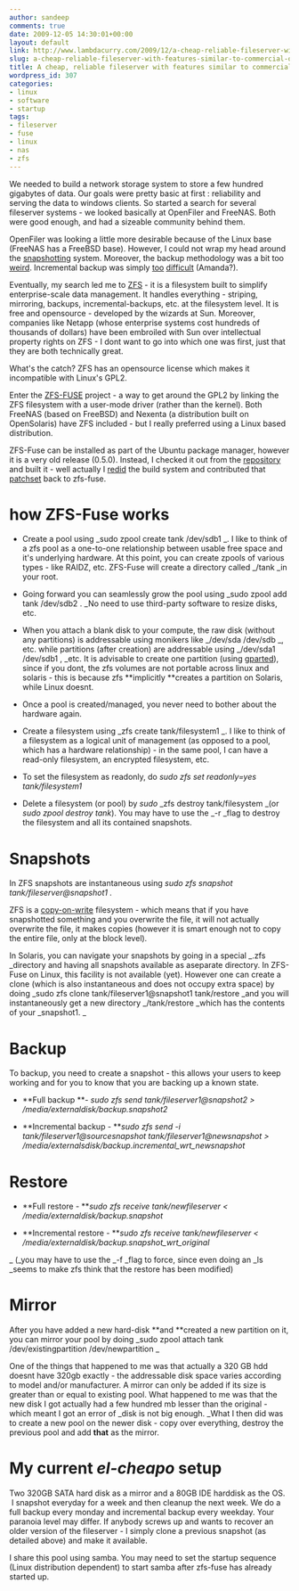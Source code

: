 ```yaml
---
author: sandeep
comments: true
date: 2009-12-05 14:30:01+00:00
layout: default
link: http://www.lambdacurry.com/2009/12/a-cheap-reliable-fileserver-with-features-similar-to-commercial-offerings/
slug: a-cheap-reliable-fileserver-with-features-similar-to-commercial-offerings
title: A cheap, reliable fileserver with features similar to commercial offerings
wordpress_id: 307
categories:
- linux
- software
- startup
tags:
- fileserver
- fuse
- linux
- nas
- zfs
---
```


We needed to build a network storage system to store a few hundred gigabytes of data. Our goals were pretty basic at first : reliability and serving the data to windows clients. So started a search for several fileserver systems - we looked basically at OpenFiler and FreeNAS. Both were good enough, and had a sizeable community behind them.

OpenFiler was looking a little more desirable because of the Linux base (FreeNAS has a FreeBSD base). However, I could not wrap my head around the [snapshotting](https://forums.openfiler.com/viewtopic.php?id=922) system. Moreover, the backup methodology was a bit too [weird](https://forums.openfiler.com/viewtopic.php?id=3608). Incremental backup was simply [too](http://www.phi.co.uk/blog/blog.php?blog_id=6) [difficult](http://www.edugeek.net/forums/nix/24977-few-openfiler-questions.html#post238926) (Amanda?).

Eventually, my search led me to [ZFS](http://en.wikipedia.org/wiki/ZFS) - it is a filesystem built to simplify enterprise-scale data management. It handles everything - striping, mirroring, backups, incremental-backups, etc. at the filesystem level. It is free and opensource - developed by the wizards at Sun. Moreover, companies like Netapp (whose enterprise systems cost hundreds of thousands of dollars) have been embroiled with Sun over intellectual property rights on ZFS - I dont want to go into which one was first, just that they are both technically great.

What's the catch? ZFS has an opensource license which makes it incompatible with Linux's GPL2.

Enter the [ZFS-FUSE](groups.google.com/group/zfs-fuse) project - a way to get around the GPL2 by linking the ZFS filesystem with a user-mode driver (rather than the kernel). Both FreeNAS (based on FreeBSD) and Nexenta (a distribution built on OpenSolaris) have ZFS included - but I really preferred using a Linux based distribution.

ZFS-Fuse can be installed as part of the Ubuntu package manager, however it is a very old release (0.5.0). Instead, I checked it out from the [repository](rainemu.swishparty.co.uk/cgi-bin/gitweb.cgi?p=zfs;a=shortlog;h=refs/heads/new-master) and built it - well actually I [redid](http://github.com/sandys/zfs-fuse) the build system and contributed that [patchset](http://rainemu.swishparty.co.uk/cgi-bin/gitweb.cgi?p=zfs;a=commitdiff;h=e8fdd3bdedc8f636209f10bbec1338b52aa723e9) back to zfs-fuse.


# how ZFS-Fuse works





	
  * Create a pool using _sudo zpool create tank /dev/sdb1 _. I like to think of a zfs pool as a one-to-one relationship between usable free space and it's underlying hardware. At this point, you can create zpools of various types - like RAIDZ, etc. ZFS-Fuse will create a directory called _/tank _in your root.

	
  * Going forward you can seamlessly grow the pool using _sudo zpool add tank /dev/sdb2 . _No need to use third-party software to resize disks, etc.

	
  * When you attach a blank disk to your compute, the raw disk (without any partitions) is addressable using monikers like _/dev/sda /dev/sdb _, etc. while partitions (after creation) are addressable using _/dev/sda1 /dev/sdb1 , _etc. It is advisable to create one partition (using [gparted](http://gparted.sourceforge.net/)), since if you dont, the zfs volumes are not portable across linux and solaris - this is because zfs **implicitly **creates a partition on Solaris, while Linux doesnt.

	
  * Once a pool is created/managed, you never need to bother about the hardware again.

	
  * Create a filesystem using _zfs create tank/filesystem1 _. I like to think of a filesystem as a logical unit of management (as opposed to a pool, which has a hardware relationship) - in the same pool, I can have a read-only filesystem, an encrypted filesystem, etc.

	
  * To set the filesystem as readonly, do _sudo zfs set readonly=yes tank/filesystem1_

	
  * Delete a filesystem (or pool) by _sudo_ _zfs destroy tank/filesystem _(or _sudo zpool destroy tank_). You may have to use the _-r _flag to destroy the filesystem and all its contained snapshots.




# Snapshots


In ZFS snapshots are instantaneous using _sudo zfs snapshot tank/fileserver@snapshot1 ._

ZFS is a [copy-on-write](http://en.wikipedia.org/wiki/ZFS#Copy-on-write_transactional_model) filesystem - which means that if you have snapshotted something and you overwrite the file, it will not actually overwrite the file, it makes copies (however it is smart enough not to copy the entire file, only at the block level).

In Solaris, you can navigate your snapshots by going in a special _.zfs _directory and having all snapshots available as aseparate directory. In ZFS-Fuse on Linux, this facility is not available (yet). However one can create a clone (which is also instantaneous and does not occupy extra space) by doing _sudo zfs clone tank/fileserver1@snapshot1 tank/restore _and you will instantaneously get a new directory _/tank/restore _which has the contents of your _snapshot1. _


# Backup


To backup, you need to create a snapshot - this allows your users to keep working and for you to know that you are backing up a known state.



	
  * **Full backup **- _sudo zfs send tank/fileserver1@snapshot2 > /media/externaldisk/backup.snapshot2_

	
  * **Incremental backup - **_sudo zfs send -i tank/fileserver1@sourcesnapshot tank/fileserver1@newsnapshot > /media/externalsdisk/backup.incremental_wrt_newsnapshot_




# Restore





	
  * **Full restore - **_sudo zfs receive tank/newfileserver < /media/externaldisk/backup.snapshot_

	
  * **Incremental restore - **_sudo zfs receive tank/newfileserver < /media/externaldisk/backup.snapshot_wrt_original_


_ (_you may have to use the _-f _flag to force, since even doing an _ls _seems to make zfs think that the restore has been modified)


# Mirror


After you have added a new hard-disk **and **created a new partition on it, you can mirror your pool by doing _sudo zpool attach tank /dev/existingpartition /dev/newpartition _

One of the things that happened to me was that actually a 320 GB hdd doesnt have 320gb exactly - the addressable disk space varies according to model and/or manufacturer. A mirror can only be added if its size is greater than or equal to existing pool. What happened to me was that the new disk I got actually had a few hundred mb lesser than the original - which meant I got an error of _disk is not big enough. _What I then did was to create a new pool on the newer disk - copy over everything, destroy the previous pool and add **that** as the mirror.


# My current _el-cheapo_ setup


Two 320GB SATA hard disk as a mirror and a 80GB IDE harddisk as the OS.  I snapshot everyday for a week and then cleanup the next week. We do a full backup every monday and incremental backup every weekday. Your paranoia level may differ. If anybody screws up and wants to recover an older version of the fileserver - I simply clone a previous snapshot (as detailed above) and make it available.

I share this pool using samba. You may need to set the startup sequence (Linux distribution dependent) to start samba after zfs-fuse has already started up.
